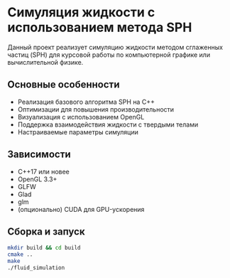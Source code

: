 # Симуляция жидкости с использованием метода SPH

Данный проект реализует симуляцию жидкости методом сглаженных частиц (SPH) для курсовой работы по компьютерной графике или вычислительной физике.

## Основные особенности
- Реализация базового алгоритма SPH на C++
- Оптимизации для повышения производительности
- Визуализация с использованием OpenGL
- Поддержка взаимодействия жидкости с твердыми телами
- Настраиваемые параметры симуляции

## Зависимости
- C++17 или новее
- OpenGL 3.3+
- GLFW
- Glad
- glm
- (опционально) CUDA для GPU-ускорения

## Сборка и запуск
```bash
mkdir build && cd build
cmake ..
make
./fluid_simulation
